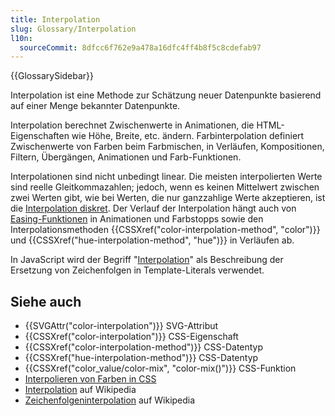 ```yaml
---
title: Interpolation
slug: Glossary/Interpolation
l10n:
  sourceCommit: 8dfcc6f762e9a478a16dfc4ff4b8f5c8cdefab97
---
```


{{GlossarySidebar}}

Interpolation ist eine Methode zur Schätzung neuer Datenpunkte basierend auf einer Menge bekannter Datenpunkte.

Interpolation berechnet Zwischenwerte in Animationen, die HTML-Eigenschaften wie Höhe, Breite, etc. ändern. Farbinterpolation definiert Zwischenwerte von Farben beim Farbmischen, in Verläufen, Kompositionen, Filtern, Übergängen, Animationen und Farb-Funktionen.

Interpolationen sind nicht unbedingt linear. Die meisten interpolierten Werte sind reelle Gleitkommazahlen; jedoch, wenn es keinen Mittelwert zwischen zwei Werten gibt, wie bei Werten, die nur ganzzahlige Werte akzeptieren, ist die [Interpolation diskret](/de/docs/Web/CSS/integer#interpolation). Der Verlauf der Interpolation hängt auch von [Easing-Funktionen](/de/docs/Web/CSS/easing-function) in Animationen und Farbstopps sowie den Interpolationsmethoden {{CSSXref("color-interpolation-method", "color")}} und {{CSSXref("hue-interpolation-method", "hue")}} in Verläufen ab.

In JavaScript wird der Begriff "[Interpolation](/de/docs/Web/JavaScript/Reference/Template_literals#string_interpolation)" als Beschreibung der Ersetzung von Zeichenfolgen in Template-Literals verwendet.

## Siehe auch

- {{SVGAttr("color-interpolation")}} SVG-Attribut
- {{CSSXref("color-interpolation")}} CSS-Eigenschaft
- {{CSSXref("color-interpolation-method")}} CSS-Datentyp
- {{CSSXref("hue-interpolation-method")}} CSS-Datentyp
- {{CSSXref("color_value/color-mix", "color-mix()")}} CSS-Funktion
- [Interpolieren von Farben in CSS](/de/docs/Web/CSS/color_value#interpolation)
- [Interpolation](https://en.wikipedia.org/wiki/Interpolation) auf Wikipedia
- [Zeichenfolgeninterpolation](https://en.wikipedia.org/wiki/String_interpolation) auf Wikipedia
